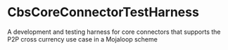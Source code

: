 # CbsCoreConnectorTestHarness
A development and testing harness for core connectors that supports the P2P cross currency use case in a Mojaloop scheme
